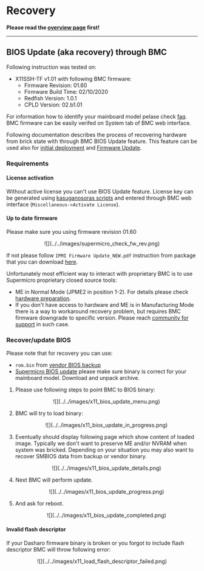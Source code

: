 # Recovery

**Please read the [overview page](../overview) first!**

---

## BIOS Update (aka recovery) through BMC

Following instruction was tested on:

* X11SSH-TF v1.01 with following BMC firmware:
    - Firmware Revision: 01.60
    - Firmware Build Time: 02/10/2020
    - Redfish Version: 1.0.1
    - CPLD Version: 02.b1.01

For information how to identify your mainboard model pelase check
[faq](../faq/#how-to-identify-my-mainboard-model). BMC firmware can be easily
verifed on System tab of BMC web interface.

Following documentation describes the process of recovering hardware from brick
state with through BMC BIOS Update feature. This feature can be used also for
[initial deployment](../initial-deployment) and [Firmware
Update](../firmawre-update).

### Requirements

#### License activation

Without active license you can't use BIOS Update feature. License key can be
generated using [kasuganosoras
scripts](https://github.com/kasuganosoras/SuperMicro-IPMI-LicenseGenerator) and
entered through BMC web interface (`Miscellaneous->Activate License`).

#### Up to date firmware

Please make sure you using firmware revision 01.60
<center>
![](../../images/supermicro_check_fw_rev.png)
</center>

If not please follow `IPMI Firmware Update_NEW.pdf` instruction from package
that you can download
[here](https://www.supermicro.com/en/support/resources/downloadcenter/firmware/MBD-X11SSH-TF/BMC).

Unfortunately most efficient way to interact with proprietary BMC is to use
Supermicro proprietary closed source tools:

* ME in Normal Mode (JPME2 in position 1-2). For details please check [hardware
  preparation](../initial-deployment#hardware-preparation).
* If you don't have access to hardware and ME is in Manufacturing Mode there is
  a way to workaround recovery problem, but requires BMC firmware downgrade to
  specific version. Please reach [community for support](/#community) in such
  case.

### Recover/update BIOS

Please note that for recovery you can use:

* `rom.bin` from [vendor BIOS backup](../initial-deployment#vendor-bios-backup)
* [Supermicro BIOS
  update](https://www.supermicro.com/en/support/resources/downloadcenter/firmware/MBD-X11SSH-TF/BIOS)
  please make sure binary is correct for your mainboard model. Download and
  unpack archive.

1. Please use following steps to point BMC to BIOS binary:

    <center>
    ![](../../images/x11_bios_update_menu.png)
    </center>

1. BMC will try to load binary:

    <center>
    ![](../../images/x11_bios_update_in_progress.png)
    </center>

1. Eventually should display following page which show content of loaded image.
   Typically we don't want to preserve ME and/or NVRAM when system was bricked.
   Depending on your situation you may also want to recover SMBIOS data from
   backup or vendor binary.

    <center>
    ![](../../images/x11_bios_update_details.png)
    </center>

1. Next BMC will perform update.

    <center>
    ![](../../images/x11_bios_update_progress.png)
    </center>

1. And ask for reboot.

    <center>
    ![](../../images/x11_bios_update_completed.png)
    </center>

#### Invalid flash descriptor

If your Dasharo firmware binary is broken or you forgot to include flash
descriptor BMC will throw following error:

<center>
![](../../images/x11_load_flash_descriptor_failed.png)
</center>
